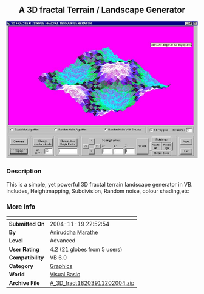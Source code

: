 ﻿<div align="center">

## A 3D fractal  Terrain / Landscape Generator

<img src="PIC20041120159367037.jpg">
</div>

### Description

This is a simple, yet powerful 3D fractal terrain landscape generator in VB. includes, Heightmapping, Subdivision, Random noise, colour shading,etc
 
### More Info
 


<span>             |<span>
---                |---
**Submitted On**   |2004-11-19 22:52:54
**By**             |[Aniruddha Marathe](https://github.com/Planet-Source-Code/PSCIndex/blob/master/ByAuthor/aniruddha-marathe.md)
**Level**          |Advanced
**User Rating**    |4.2 (21 globes from 5 users)
**Compatibility**  |VB 6\.0
**Category**       |[Graphics](https://github.com/Planet-Source-Code/PSCIndex/blob/master/ByCategory/graphics__1-46.md)
**World**          |[Visual Basic](https://github.com/Planet-Source-Code/PSCIndex/blob/master/ByWorld/visual-basic.md)
**Archive File**   |[A\_3D\_fract18203911202004\.zip](https://github.com/Planet-Source-Code/aniruddha-marathe-a-3d-fractal-terrain-landscape-generator__1-57343/archive/master.zip)








